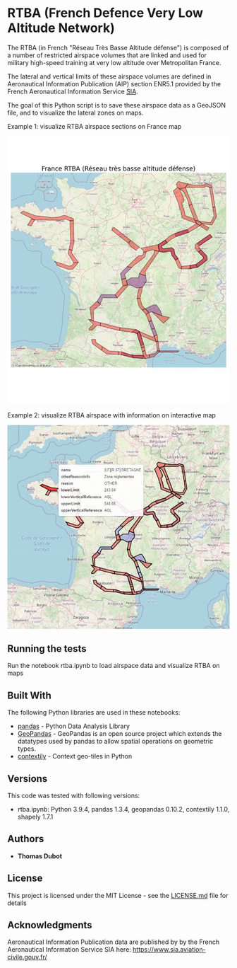 # RTBA (French Defence Very Low Altitude Network)

The RTBA (in French "Réseau Très Basse Altitude défense") is composed of a number of restricted airspace volumes that are linked and used for military high-speed training at very low altitude over Metropolitan France.

The lateral and vertical limits of these airspace volumes are defined in Aeronautical Information Publication (AIP) section ENR5.1 provided by the French Aeronautical Information Service [SIA](https://www.sia.aviation-civile.gouv.fr/).

The goal of this Python script is to save these airspace data as a GeoJSON file, and to visualize the lateral zones on maps.  


Example 1: visualize RTBA airspace sections on France map

![rtba](rtba.jpg)


Example 2: visualize RTBA airspace with information on interactive map

![rtba_interactive](rtba_interactive.png)


## Running the tests

Run the notebook rtba.ipynb to load airspace data and visualize RTBA on maps


## Built With

The following Python libraries are used in these notebooks:
* [pandas](https://pandas.pydata.org/) - Python Data Analysis Library
* [GeoPandas](https://geopandas.org/en/stable/) - GeoPandas is an open source project which extends the datatypes used by pandas to allow spatial operations on geometric types.
* [contextily](https://github.com/darribas/contextily) - Context geo-tiles in Python

## Versions

This code was tested with following versions:
* rtba.ipynb: Python 3.9.4, pandas 1.3.4, geopandas 0.10.2, contextily 1.1.0, shapely 1.7.1


## Authors

* **Thomas Dubot** 

## License

This project is licensed under the MIT License - see the [LICENSE.md](LICENSE.md) file for details

## Acknowledgments

Aeronautical Information Publication data are published by by the French Aeronautical Information Service SIA here: https://www.sia.aviation-civile.gouv.fr/







